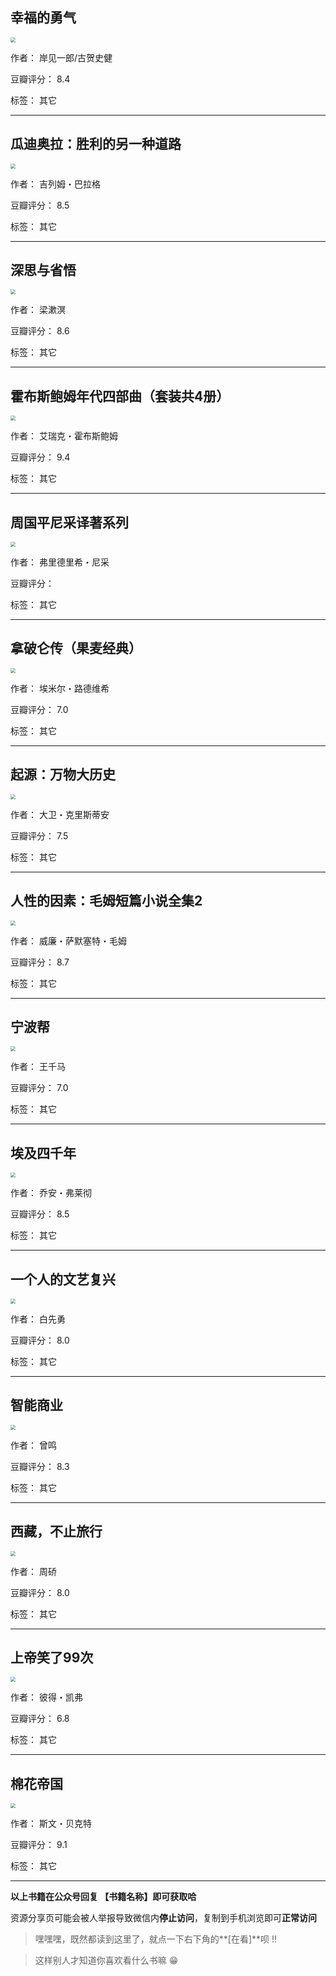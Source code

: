 ## 幸福的勇气

<img src="https://www.aibooks.cc/wp-content/uploads/2019/05/2019051513085764.jpg" style="zoom:50%;" />

作者： 岸见一郎/古贺史健

豆瓣评分：  8.4

标签： 其它


---

## 瓜迪奥拉：胜利的另一种道路

<img src="https://www.aibooks.cc/wp-content/uploads/2019/05/2019051512593423.jpg" style="zoom:50%;" />

作者： 吉列姆・巴拉格

豆瓣评分：  8.5

标签： 其它


---

## 深思与省悟

<img src="https://www.aibooks.cc/wp-content/uploads/2019/05/2019051512534751.jpg" style="zoom:50%;" />

作者： 梁漱溟

豆瓣评分：  8.6

标签： 其它


---

## 霍布斯鲍姆年代四部曲（套装共4册）

<img src="https://www.aibooks.cc/wp-content/uploads/2019/05/2019051512470288.jpg" style="zoom:50%;" />

作者： 艾瑞克・霍布斯鲍姆

豆瓣评分：  9.4

标签： 其它


---

## 周国平尼采译著系列

<img src="https://www.aibooks.cc/wp-content/uploads/2019/05/2019051411531951.jpg" style="zoom:50%;" />

作者： 弗里德里希・尼采

豆瓣评分：  

标签： 其它


---

## 拿破仑传（果麦经典）

<img src="https://www.aibooks.cc/wp-content/uploads/2019/05/2019051411451949.jpg" style="zoom:50%;" />

作者： 埃米尔・路德维希

豆瓣评分：  7.0

标签： 其它


---

## 起源：万物大历史

<img src="https://www.aibooks.cc/wp-content/uploads/2019/05/2019051411370947.jpg" style="zoom:50%;" />

作者： 大卫・克里斯蒂安

豆瓣评分：  7.5

标签： 其它


---

## 人性的因素：毛姆短篇小说全集2

<img src="https://www.aibooks.cc/wp-content/uploads/2019/05/2019051411305696.jpg" style="zoom:50%;" />

作者： 威廉・萨默塞特・毛姆

豆瓣评分：  8.7

标签： 其它


---

## 宁波帮

<img src="https://www.aibooks.cc/wp-content/uploads/2019/05/2019051411231878.jpg" style="zoom:50%;" />

作者： 王千马

豆瓣评分：  7.0

标签： 其它


---

## 埃及四千年

<img src="https://www.aibooks.cc/wp-content/uploads/2019/05/2019051411152254.jpg" style="zoom:50%;" />

作者： 乔安・弗莱彻

豆瓣评分：  8.5

标签： 其它


---

## 一个人的文艺复兴

<img src="https://www.aibooks.cc/wp-content/uploads/2019/05/2019051411091555.jpg" style="zoom:50%;" />

作者： 白先勇

豆瓣评分：  8.0

标签： 其它


---

## 智能商业

<img src="https://www.aibooks.cc/wp-content/uploads/2019/05/2019051411024915.jpg" style="zoom:50%;" />

作者： 曾鸣

豆瓣评分：  8.3

标签： 其它


---

## 西藏，不止旅行

<img src="https://www.aibooks.cc/wp-content/uploads/2019/05/2019051410590792.jpg" style="zoom:50%;" />

作者： 周硚

豆瓣评分：  8.0

标签： 其它


---

## 上帝笑了99次

<img src="https://www.aibooks.cc/wp-content/uploads/2019/05/2019051410552843.jpg" style="zoom:50%;" />

作者： 彼得・凯弗

豆瓣评分：  6.8

标签： 其它


---

## 棉花帝国

<img src="https://www.aibooks.cc/wp-content/uploads/2019/05/2019051410490942.jpg" style="zoom:50%;" />

作者： 斯文・贝克特

豆瓣评分：  9.1

标签： 其它


---


**以上书籍在公众号回复 【书籍名称】即可获取哈** 


资源分享页可能会被人举报导致微信内**停止访问**，复制到手机浏览即可**正常访问**


> 嘿嘿嘿，既然都读到这里了，就点一下右下角的**[在看]**呗 !!

> 

> 这样别人才知道你喜欢看什么书嘛 😁

